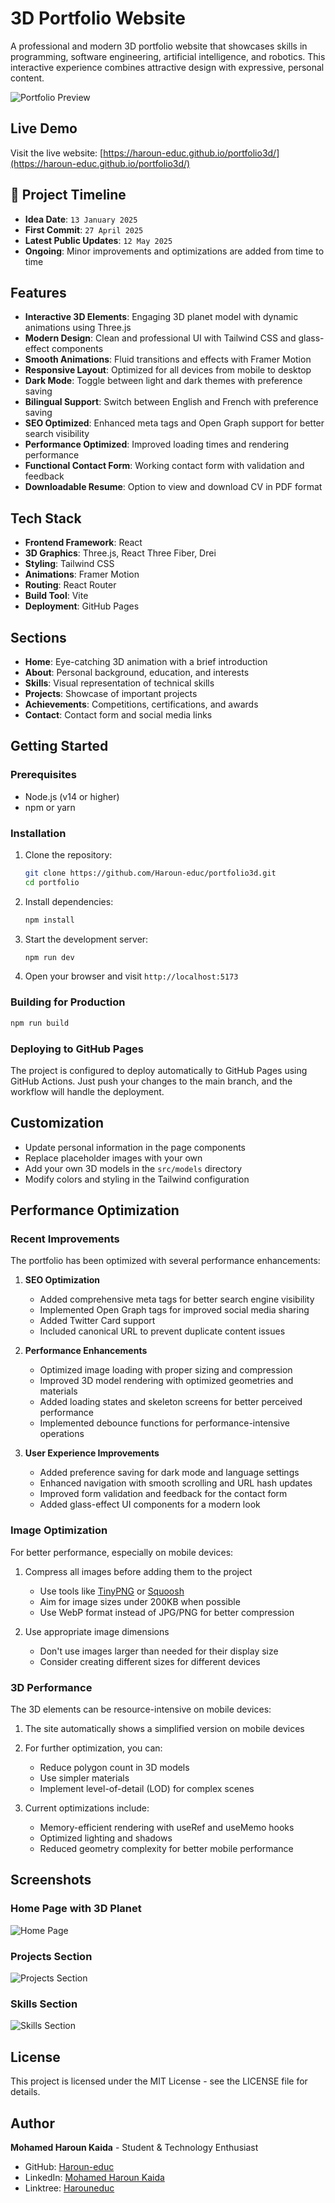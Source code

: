 # 3D Portfolio Website

A professional and modern 3D portfolio website that showcases skills in programming, software engineering, artificial intelligence, and robotics. This interactive experience combines attractive design with expressive, personal content.

![Portfolio Preview](public/images/project1-min.jpg)

## Live Demo

Visit the live website: [https://haroun-educ.github.io/portfolio3d/](https://haroun-educ.github.io/portfolio3d/)

## 📅 Project Timeline

- **Idea Date**: `13 January 2025`  
- **First Commit**: `27 April 2025`  
- **Latest Public Updates**: `12 May 2025`  
- **Ongoing**: Minor improvements and optimizations are added from time to time

## Features

- **Interactive 3D Elements**: Engaging 3D planet model with dynamic animations using Three.js
- **Modern Design**: Clean and professional UI with Tailwind CSS and glass-effect components
- **Smooth Animations**: Fluid transitions and effects with Framer Motion
- **Responsive Layout**: Optimized for all devices from mobile to desktop
- **Dark Mode**: Toggle between light and dark themes with preference saving
- **Bilingual Support**: Switch between English and French with preference saving
- **SEO Optimized**: Enhanced meta tags and Open Graph support for better search visibility
- **Performance Optimized**: Improved loading times and rendering performance
- **Functional Contact Form**: Working contact form with validation and feedback
- **Downloadable Resume**: Option to view and download CV in PDF format

## Tech Stack

- **Frontend Framework**: React
- **3D Graphics**: Three.js, React Three Fiber, Drei
- **Styling**: Tailwind CSS
- **Animations**: Framer Motion
- **Routing**: React Router
- **Build Tool**: Vite
- **Deployment**: GitHub Pages

## Sections

- **Home**: Eye-catching 3D animation with a brief introduction
- **About**: Personal background, education, and interests
- **Skills**: Visual representation of technical skills
- **Projects**: Showcase of important projects
- **Achievements**: Competitions, certifications, and awards
- **Contact**: Contact form and social media links

## Getting Started

### Prerequisites

- Node.js (v14 or higher)
- npm or yarn

### Installation

1. Clone the repository:
   ```bash
   git clone https://github.com/Haroun-educ/portfolio3d.git
   cd portfolio
   ```

2. Install dependencies:
   ```bash
   npm install
   ```

3. Start the development server:
   ```bash
   npm run dev
   ```

4. Open your browser and visit `http://localhost:5173`

### Building for Production

```bash
npm run build
```

### Deploying to GitHub Pages

The project is configured to deploy automatically to GitHub Pages using GitHub Actions. Just push your changes to the main branch, and the workflow will handle the deployment.

## Customization

- Update personal information in the page components
- Replace placeholder images with your own
- Add your own 3D models in the `src/models` directory
- Modify colors and styling in the Tailwind configuration

## Performance Optimization

### Recent Improvements
The portfolio has been optimized with several performance enhancements:

1. **SEO Optimization**
   - Added comprehensive meta tags for better search engine visibility
   - Implemented Open Graph tags for improved social media sharing
   - Added Twitter Card support
   - Included canonical URL to prevent duplicate content issues

2. **Performance Enhancements**
   - Optimized image loading with proper sizing and compression
   - Improved 3D model rendering with optimized geometries and materials
   - Added loading states and skeleton screens for better perceived performance
   - Implemented debounce functions for performance-intensive operations

3. **User Experience Improvements**
   - Added preference saving for dark mode and language settings
   - Enhanced navigation with smooth scrolling and URL hash updates
   - Improved form validation and feedback for the contact form
   - Added glass-effect UI components for a modern look

### Image Optimization
For better performance, especially on mobile devices:

1. Compress all images before adding them to the project
   - Use tools like [TinyPNG](https://tinypng.com/) or [Squoosh](https://squoosh.app/)
   - Aim for image sizes under 200KB when possible
   - Use WebP format instead of JPG/PNG for better compression

2. Use appropriate image dimensions
   - Don't use images larger than needed for their display size
   - Consider creating different sizes for different devices

### 3D Performance
The 3D elements can be resource-intensive on mobile devices:

1. The site automatically shows a simplified version on mobile devices
2. For further optimization, you can:
   - Reduce polygon count in 3D models
   - Use simpler materials
   - Implement level-of-detail (LOD) for complex scenes

3. Current optimizations include:
   - Memory-efficient rendering with useRef and useMemo hooks
   - Optimized lighting and shadows
   - Reduced geometry complexity for better mobile performance

## Screenshots

### Home Page with 3D Planet
![Home Page](public/images/project1-min.jpg)

### Projects Section
![Projects Section](public/images/project2-min.jpg)

### Skills Section
![Skills Section](public/images/project3-min.jpg)

## License

This project is licensed under the MIT License - see the LICENSE file for details.

## Author

**Mohamed Haroun Kaida** - Student & Technology Enthusiast

- GitHub: [Haroun-educ](https://github.com/Haroun-educ)
- LinkedIn: [Mohamed Haroun Kaida](https://www.linkedin.com/in/haroun-educ/)
- Linktree: [Harouneduc](https://linktr.ee/Harouneduc)
